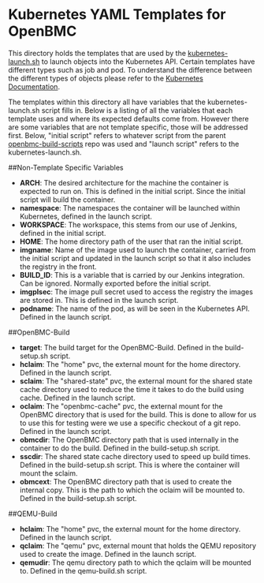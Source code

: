 Kubernetes YAML Templates for OpenBMC
=====================================

This directory holds the templates that are used by the [kubernetes-launch.sh](https://github.com/openbmc/openbmc-build-scripts/tree/master/kubernetes/kubernetes-launch.sh)
to launch objects into the Kubernetes API. Certain templates have different types such as job and
pod. To understand the difference between the different types of objects please refer to the
[Kubernetes Documentation](https://kubernetes.io/docs/concepts/).

The templates within this directory all have variables that the kubernetes-launch.sh script fills
in. Below is a listing of all the variables that each template uses and where its expected defaults
come from. However there are some variables that are not template specific, those will be addressed
first. Below, "initial script" refers to whatever script from the parent [openbmc-build-scripts](https://github.com/openbmc/openbmc-build-scripts)
repo was used and "launch script" refers to the kubernetes-launch.sh.

##Non-Template Specific Variables
- **ARCH**: The desired architecture for the machine the container is expected to run on. This is
  defined in the initial script. Since the initial script will build the container.
- **namespace**: The namespaces the container will be launched within Kubernetes, defined in the
  launch script.
- **WORKSPACE**: The workspace, this stems from our use of Jenkins, defined in the initial script.
- **HOME**: The home directory path of the user that ran the initial script.
- **imgname**: Name of the image used to launch the container, carried from the initial script and
  updated in the launch script so that it also includes the registry in the front.
- **BUILD\_ID**: This is a variable that is carried by our Jenkins integration. Can be ignored.
  Normally exported before the initial script.
- **imgplsec**: The image pull secret used to access the registry the images are stored in. This is
  defined in the launch script.
- **podname**: The name of the pod, as will be seen in the Kubernetes API. Defined in the launch
  script.

##OpenBMC-Build
- **target**: The build target for the OpenBMC-Build. Defined in the build-setup.sh script.
- **hclaim**: The "home" pvc, the external mount for the home directory. Defined in the launch
  script.
- **sclaim**: The "shared-state" pvc, the external mount for the shared state cache directory used
  to reduce the time it takes to do the build using cache. Defined in the launch script.
- **oclaim**: The "openbmc-cache" pvc, the external mount for the OpenBMC directory that is used for
  the build. This is done to allow for us to use this for testing were we use a specific checkout of
  a git repo. Defined in the launch script.
- **obmcdir**: The OpenBMC directory path that is used internally in the container to do the build.
  Defined in the build-setup.sh script.
- **sscdir**: The shared state cache directory used to speed up build times. Defined in the
  build-setup.sh script. This is where the container will mount the sclaim.
- **obmcext**: The OpenBMC directory path that is used to create the internal copy. This is the path
  to which the oclaim will be mounted to. Defined in the build-setup.sh script.

##QEMU-Build
- **hclaim**: The "home" pvc, the external mount for the home directory. Defined in the launch
  script.
- **qclaim**: The "qemu" pvc, external mount that holds the QEMU repository used to create the
  image. Defined in the launch script.
- **qemudir**: The qemu directory path to which the qclaim will be mounted to. Defined in the
  qemu-build.sh script.
